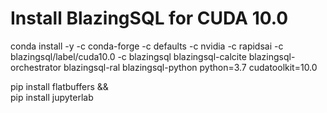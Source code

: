 # Install BlazingSQL for CUDA 10.0
conda install -y -c conda-forge -c defaults -c nvidia -c rapidsai -c blazingsql/label/cuda10.0 -c blazingsql blazingsql-calcite blazingsql-orchestrator blazingsql-ral blazingsql-python python=3.7 cudatoolkit=10.0

pip install flatbuffers && \
    pip install jupyterlab
	
